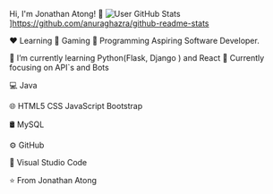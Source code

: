 Hi, I'm Jonathan Atong! 👋
![User GitHub Stats](https://github-readme-stats.vercel.app/api?username=atongjonathan)]https://github.com/anuraghazra/github-readme-stats

❤️ Learning	💛 Gaming	💙 Programming
Aspiring Software Developer.

🔭 I’m currently learning Python(Flask, Django ) and React
🌱 Currently focusing on API`s and Bots

💻  Java

🌐   HTML5 CSS JavaScript Bootstrap

🛢   MySQL

⚙️   GitHub

🔧   Visual Studio Code

⭐️ From Jonathan Atong
